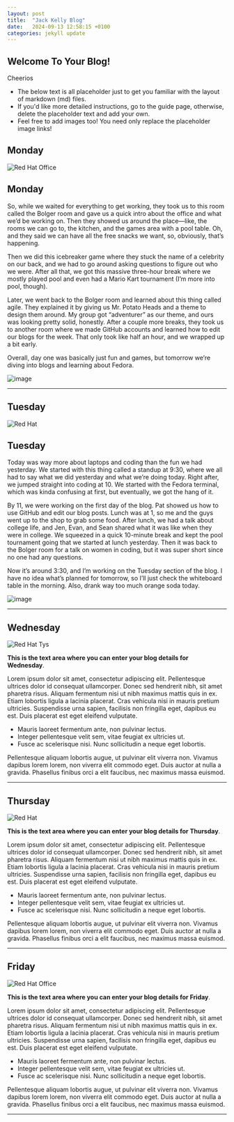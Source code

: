 ```yaml
---
layout: post
title:  "Jack Kelly Blog"
date:   2024-09-13 12:58:15 +0100
categories: jekyll update
---
```


## Welcome To Your Blog!
Cheerios
* The below text is all placeholder just to get you familiar with the layout of markdown (md) files.
* If you'd like more detailed instructions, go to the guide page, otherwise, delete the placeholder text and add your own.
* Feel free to add images too! You need only replace the placeholder image links!


## Monday
![Red Hat Office](https://ctsgroup.ie/images/made/images/uploads/clients/IMG_0606_960_550_s_c1.JPG "Red Hat Waterford")

## Monday
So, while we waited for everything to get working, they took us to this room called the Bolger room and gave us a quick intro about the office and what we’d be working on. Then they showed us around the place—like, the rooms we can go to, the kitchen, and the games area with a pool table. Oh, and they said we can have all the free snacks we want, so, obviously, that’s happening.

Then we did this icebreaker game where they stuck the name of a celebrity on our back, and we had to go around asking questions to figure out who we were. After all that, we got this massive three-hour break where we mostly played pool and even had a Mario Kart tournament (I’m more into pool, though).

Later, we went back to the Bolger room and learned about this thing called agile. They explained it by giving us Mr. Potato Heads and a theme to design them around. My group got “adventurer” as our theme, and ours was looking pretty solid, honestly. After a couple more breaks, they took us to another room where we made GitHub accounts and learned how to edit our blogs for the week. That only took like half an hour, and we wrapped up a bit early.

Overall, day one was basically just fun and games, but tomorrow we’re diving into blogs and learning about Fedora.
         
  ![image](https://github.com/user-attachments/assets/8655191a-6af0-450f-918f-93ec8d0c244d)




---
## Tuesday
![Red Hat](https://media.licdn.com/dms/image/sync/v2/D4E27AQG0k7J11PhVrA/articleshare-shrink_800/articleshare-shrink_800/0/1715854575117?e=2147483647&v=beta&t=p90eVR4DoE3f_dLfR9lHtLAVEG56CL9iItgiYbWf0yU "Red Hat Waterford")

 ## Tuesday

Today was way more about laptops and coding than the fun we had yesterday. We started with this thing called a standup at 9:30, where we all had to say what we did yesterday and what we’re doing today. Right after, we jumped straight into coding at 10. We started with the Fedora terminal, which was kinda confusing at first, but eventually, we got the hang of it.

By 11, we were working on the first day of the blog. Pat showed us how to use GitHub and edit our blog posts. Lunch was at 1, so me and the guys went up to the shop to grab some food. After lunch, we had a talk about college life, and Jen, Evan, and Sean shared what it was like when they were in college. We squeezed in a quick 10-minute break and kept the pool tournament going that we started at lunch yesterday. Then it was back to the Bolger room for a talk on women in coding, but it was super short since no one had any questions.

Now it’s around 3:30, and I’m working on the Tuesday section of the blog. I have no idea what’s planned for tomorrow, so I’ll just check the whiteboard table in the morning. Also, drank way too much orange soda today.

![image](https://github.com/user-attachments/assets/69630a2a-9361-4b06-ae74-d38b41def2db)



---
## Wednesday
![Red Hat Tys](https://media.licdn.com/dms/image/D4E12AQGU2MRA1t_flw/article-cover_image-shrink_720_1280/0/1669889882460?e=2147483647&v=beta&t=2iisPY76v14iDs2r6ruxcI0rKQ5a51bWC5Ted8bh6Fc "Red Hat TYs")

**This is the text area where you can enter your blog details for Wednesday**.

Lorem ipsum dolor sit amet, consectetur adipiscing elit. Pellentesque ultrices dolor id consequat ullamcorper. Donec sed hendrerit nibh, sit amet pharetra risus. Aliquam fermentum nisi ut nibh maximus mattis quis in ex. Etiam lobortis ligula a lacinia placerat. Cras vehicula nisi in mauris pretium ultricies. Suspendisse urna sapien, facilisis non fringilla eget, dapibus eu est. Duis placerat est eget eleifend vulputate. 

* Mauris laoreet fermentum ante, non pulvinar lectus. 
* Integer pellentesque velit sem, vitae feugiat ex ultricies ut. 
* Fusce ac scelerisque nisi. Nunc sollicitudin a neque eget lobortis. 

Pellentesque aliquam lobortis augue, ut pulvinar elit viverra non. Vivamus dapibus lorem lorem, non viverra elit commodo eget. Duis auctor at nulla a gravida. Phasellus finibus orci a elit faucibus, nec maximus massa euismod.


---
## Thursday
![Red Hat](https://miro.medium.com/v2/resize:fit:1400/0*7VyEZgzwUhQMeBqb "Code")

**This is the text area where you can enter your blog details for Thursday**.

Lorem ipsum dolor sit amet, consectetur adipiscing elit. Pellentesque ultrices dolor id consequat ullamcorper. Donec sed hendrerit nibh, sit amet pharetra risus. Aliquam fermentum nisi ut nibh maximus mattis quis in ex. Etiam lobortis ligula a lacinia placerat. Cras vehicula nisi in mauris pretium ultricies. Suspendisse urna sapien, facilisis non fringilla eget, dapibus eu est. Duis placerat est eget eleifend vulputate. 

* Mauris laoreet fermentum ante, non pulvinar lectus. 
* Integer pellentesque velit sem, vitae feugiat ex ultricies ut. 
* Fusce ac scelerisque nisi. Nunc sollicitudin a neque eget lobortis. 

Pellentesque aliquam lobortis augue, ut pulvinar elit viverra non. Vivamus dapibus lorem lorem, non viverra elit commodo eget. Duis auctor at nulla a gravida. Phasellus finibus orci a elit faucibus, nec maximus massa euismod.

---
## Friday
![Red Hat Office](https://github.blog/wp-content/uploads/2023/10/Collaboration-DarkMode-2.png?resize=1200%2C630 "Github")

**This is the text area where you can enter your blog details for Friday**.

Lorem ipsum dolor sit amet, consectetur adipiscing elit. Pellentesque ultrices dolor id consequat ullamcorper. Donec sed hendrerit nibh, sit amet pharetra risus. Aliquam fermentum nisi ut nibh maximus mattis quis in ex. Etiam lobortis ligula a lacinia placerat. Cras vehicula nisi in mauris pretium ultricies. Suspendisse urna sapien, facilisis non fringilla eget, dapibus eu est. Duis placerat est eget eleifend vulputate. 

* Mauris laoreet fermentum ante, non pulvinar lectus. 
* Integer pellentesque velit sem, vitae feugiat ex ultricies ut. 
* Fusce ac scelerisque nisi. Nunc sollicitudin a neque eget lobortis. 

Pellentesque aliquam lobortis augue, ut pulvinar elit viverra non. Vivamus dapibus lorem lorem, non viverra elit commodo eget. Duis auctor at nulla a gravida. Phasellus finibus orci a elit faucibus, nec maximus massa euismod.

---

